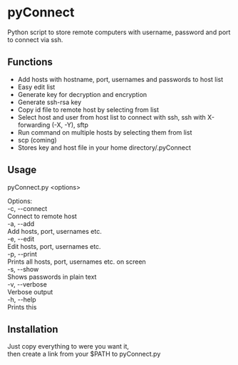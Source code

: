 # pyConnect

Python script to store remote computers with username, password and port to connect via ssh.

## Functions

* Add hosts with hostname, port, usernames and passwords to host list
* Easy edit list
* Generate key for decryption and encryption
* Generate ssh-rsa key
* Copy id file to remote host by selecting from list
* Select host and user from host list to connect with
   ssh,
   ssh with X-forwarding (-X, -Y),
   sftp
* Run command on multiple hosts by selecting them from list
* scp (coming)
* Stores key and host file in your home directory/.pyConnect

## Usage

 pyConnect.py <options\>

Options:  
  -c, --connect  
    Connect to remote host  
  -a, --add  
    Add hosts, port, usernames etc.  
  -e, --edit  
    Edit hosts, port, usernames etc.  
  -p, --print  
    Prints all hosts, port, usernames etc. on screen  
  -s, --show  
    Shows passwords in plain text  
  -v, --verbose  
    Verbose output  
  -h, --help  
    Prints this  

## Installation

Just copy everything to were you want it,  
then create a link from your $PATH to pyConnect.py  
